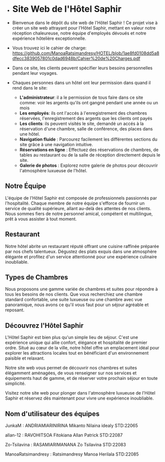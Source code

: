 
- # Site Web de l'Hôtel Saphir

- Bienvenue dans le dépôt du site web de l'Hôtel Saphir ! Ce projet vise à créer un site web attrayant pour l'Hôtel Saphir, mettant en valeur notre réception chaleureuse, notre équipe d'employés dévoués et notre expérience hôtelière exceptionnelle.

- Vous trouvez ici le cahier de charge:
      https://github.com/ManoaRatsimandresy/HOTEL/blob/1ae8fd0108dd5a8dfecc3839057801c0dad6948b/Cahier%20de%20Charges.pdf

- Dans ce site, les clients peuvent spécifier leurs besoins personnelles pendant leur voyages.
- Chaques personnes dans un hôtel ont leur permission dans quand il rend dans le site:
    - **L'administrateur**: il a le permission de tous faire dans ce site comme: voir les argents qu'ils ont gangné pendant une année ou un mois
    - **Les employés**: ils ont l'accés à l'enregistrement des chambres réservées, l'enregistrement des argents que les clients ont payés
    - **Les clients**: ils peuvent visités le site, demandé un accés à la réservation d'une chambre, salle de conférence, des places dans une hôtel.
    - **Navigation fluide** : Parcourez facilement les différentes sections du site grâce à une navigation intuitive.
    - **Réservations en ligne** : Effectuez des réservations de chambres, de tables au restaurant ou de la salle de réception directement depuis le site.
    - **Galerie de photos** : Explorez notre galerie de photos pour découvrir l'atmosphère luxueuse de l'hôtel.


## Notre Équipe

L'équipe de l'Hôtel Saphir est composée de professionnels passionnés par l'hospitalité. Chaque membre de notre équipe s'efforce de fournir un service de qualité supérieure, allant au-delà des attentes de nos clients. Nous sommes fiers de notre personnel amical, compétent et multilingue, prêt à vous assister à tout moment.

## Restaurant

Notre hôtel abrite un restaurant réputé offrant une cuisine raffinée préparée par nos chefs talentueux. Dégustez des plats exquis dans une atmosphère élégante et profitez d'un service attentionné pour une expérience culinaire inoubliable.

## Types de Chambres

Nous proposons une gamme variée de chambres et suites pour répondre à tous les besoins de nos clients. Que vous recherchiez une chambre standard confortable, une suite luxueuse ou une chambre avec vue panoramique, nous avons ce qu'il vous faut pour un séjour agréable et reposant.


## Découvrez l'Hôtel Saphir

L'Hôtel Saphir est bien plus qu'un simple lieu de séjour. C'est une expérience unique qui allie confort, élégance et hospitalité de premier ordre. Situé au cœur de la ville, notre hôtel offre un emplacement idéal pour explorer les attractions locales tout en bénéficiant d'un environnement paisible et relaxant.

Notre site web vous permet de découvrir nos chambres et suites élégamment aménagées, de vous renseigner sur nos services et équipements haut de gamme, et de réserver votre prochain séjour en toute simplicité.

Visitez notre site web pour plonger dans l'atmosphère luxueuse de l'Hôtel Saphir et réservez dès maintenant pour vivre une expérience inoubliable.


## Nom d'utilisateur des équipes

JunkaM : ANDRIAMIARINIRINA Mikanto Nilaina idealy STD:22065

allan-12 : RAVOHITSOA Fitokiana Allan Patrick STD:22087

Zo-Tsilavina : RASAMIARIMANANA Zo Tsilavina STD:22083

ManoaRatsimandresy : Ratsimandresy Manoa Herilala STD:22085

